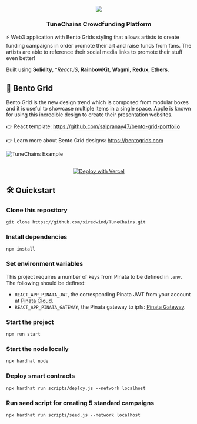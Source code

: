 <div align="center">
  <img src="https://gateway.pinata.cloud/ipfs/QmSdQdscB6CDGKPznDB9Xn1e4CyuKn2eHGwn4jgJwvedLW" />
  <h3>
    TuneChains Crowdfunding Platform
  </h3>
</div>

⚡️ Web3 application with Bento Grids styling that allows artists to create funding campaigns in order promote their art and raise funds from fans. The artists are able to reference their social media links to promote their stuff even better!

Built using **Solidity**, **ReactJS*, **RainbowKit**, **Wagmi**, **Redux**, **Ethers**.

## 🔑 Bento Grid
Bento Grid is the new design trend which is composed from modular boxes and it is useful to showcase multiple items in a single space. Apple is known for using this incredible design to create their presentation websites. 

👉 React template: https://github.com/saipranay47/bento-grid-portfolio

👉 Learn more about Bento Grid designs: https://bentogrids.com

![TuneChains Example]("https://gateway.pinata.cloud/ipfs/QmQ8Sq6Eq9xtQBr6FrC6MTRT2TWvX7pTyuLQrjMPLPTcRb")

##

<p align="center">
  <a href="https://vercel.com/new/clone?repository-url=https://github.com/TABASCOatw/particle-rainbowkit-boilerplate&env=REACT_APP_PROJECT_ID&env=REACT_APP_CLIENT_KEY&env=REACT_APP_APP_ID&env=REACT_APP_WALLETCONNECT_PROJECT_ID&envDescription=Head%20over%20to%20the%20Particle%20dashboard%20to%20retrieve%20the%20above%20keys.&envLink=https%3A%2F%2Fdashboard.particle.network">
    <img src="https://vercel.com/button" alt="Deploy with Vercel"/>
  </a>
</p>

## 🛠️ Quickstart

### Clone this repository
```
git clone https://github.com/siredwind/TuneChains.git
```

### Install dependencies
```
npm install
```

### Set environment variables
This project requires a number of keys from Pinata to be defined in `.env`. The following should be defined:
- `REACT_APP_PINATA_JWT`, the corresponding Pinata JWT from your account at [Pinata Cloud](https://app.pinata.cloud/developers/api-keys).
- `REACT_APP_PINATA_GATEWAY`, the Pinata gateway to ipfs: [Pinata Gateway](https://gateway.pinata.cloud/ipfs).

### Start the project
```
npm run start
```

### Start the node locally
```
npx hardhat node
```

### Deploy smart contracts
```
npx hardhat run scripts/deploy.js --network localhost
```

### Run seed script for creating 5 standard campaigns 
```
npx hardhat run scripts/seed.js --network localhost
```